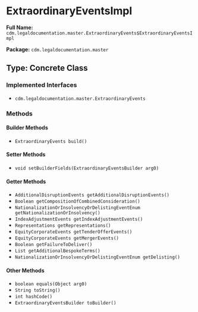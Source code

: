 # ExtraordinaryEventsImpl

**Full Name:** `cdm.legaldocumentation.master.ExtraordinaryEvents$ExtraordinaryEventsImpl`

**Package:** `cdm.legaldocumentation.master`

## Type: Concrete Class

### Implemented Interfaces

- `cdm.legaldocumentation.master.ExtraordinaryEvents`

### Methods

#### Builder Methods

- `ExtraordinaryEvents build()`

#### Setter Methods

- `void setBuilderFields(ExtraordinaryEventsBuilder arg0)`

#### Getter Methods

- `AdditionalDisruptionEvents getAdditionalDisruptionEvents()`
- `Boolean getCompositionOfCombinedConsideration()`
- `NationalizationOrInsolvencyOrDelistingEventEnum getNationalizationOrInsolvency()`
- `IndexAdjustmentEvents getIndexAdjustmentEvents()`
- `Representations getRepresentations()`
- `EquityCorporateEvents getTenderOfferEvents()`
- `EquityCorporateEvents getMergerEvents()`
- `Boolean getFailureToDeliver()`
- `List getAdditionalBespokeTerms()`
- `NationalizationOrInsolvencyOrDelistingEventEnum getDelisting()`

#### Other Methods

- `boolean equals(Object arg0)`
- `String toString()`
- `int hashCode()`
- `ExtraordinaryEventsBuilder toBuilder()`

